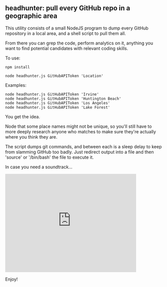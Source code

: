 headhunter: pull every GitHub repo in a geographic area
------

This utility consists of a small NodeJS program to dump every GitHub
repository in a local area, and a shell script to pull them all.

From there you can grep the code, perform analytics on it, anything you
want to find potential candidates with relevant coding skills.

To use:

    npm install

    node headhunter.js GitHubAPIToken 'Location'

Examples:

    node headhunter.js GitHubAPIToken 'Irvine'
    node headhunter.js GitHubAPIToken 'Huntington Beach'
    node headhunter.js GitHubAPIToken 'Los Angeles'
    node headhunter.js GitHubAPIToken 'Lake Forest'

You get the idea.

Node that some place names might not be unique, so you'll still have to
more deeply research anyone who matches to make sure they're actually where
you think they are.

The script dumps git commands, and between each is a sleep delay to keep from
slamming GitHub too badly. Just redirect output into a file and then 'source'
or '/bin/bash' the file to execute it.

In case you need a soundtrack...

<iframe width="420" height="315" src="https://www.youtube.com/embed/m1cRGVaJF7Y" frameborder="0" allowfullscreen></iframe>

Enjoy!
